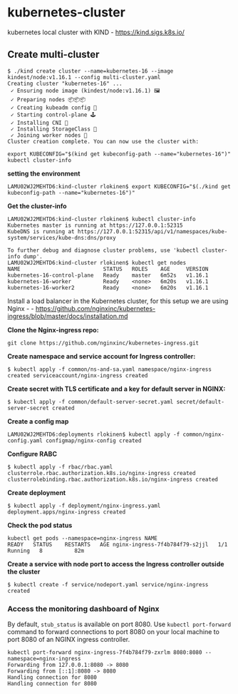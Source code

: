 
# kubernetes-cluster
kubernetes local cluster with KIND - https://kind.sigs.k8s.io/

## Create multi-cluster

```
$ ./kind create cluster --name=kubernetes-16 --image kindest/node:v1.16.1 --config multi-cluster.yaml
Creating cluster "kubernetes-16" ...
 ✓ Ensuring node image (kindest/node:v1.16.1) 🖼
 ✓ Preparing nodes 📦📦📦 
 ✓ Creating kubeadm config 📜 
 ✓ Starting control-plane 🕹️ 
 ✓ Installing CNI 🔌 
 ✓ Installing StorageClass 💾 
 ✓ Joining worker nodes 🚜 
Cluster creation complete. You can now use the cluster with:

export KUBECONFIG="$(kind get kubeconfig-path --name="kubernetes-16")"
kubectl cluster-info
```

**setting the environment** 

```
LAMU02WJ2MEHTD6:kind-cluster rlokinen$ export KUBECONFIG="$(./kind get kubeconfig-path --name="kubernetes-16")"
```
**Get the cluster-info**

```
LAMU02WJ2MEHTD6:kind-cluster rlokinen$ kubectl cluster-info
Kubernetes master is running at https://127.0.0.1:52315
KubeDNS is running at https://127.0.0.1:52315/api/v1/namespaces/kube-system/services/kube-dns:dns/proxy

To further debug and diagnose cluster problems, use 'kubectl cluster-info dump'.
LAMU02WJ2MEHTD6:kind-cluster rlokinen$ kubectl get nodes
NAME                          STATUS   ROLES    AGE     VERSION
kubernetes-16-control-plane   Ready    master   6m52s   v1.16.1
kubernetes-16-worker          Ready    <none>   6m20s   v1.16.1
kubernetes-16-worker2         Ready    <none>   6m20s   v1.16.1
```

Install a load balancer in the Kubernetes cluster, for this setup we are using Nginx - - https://github.com/nginxinc/kubernetes-ingress/blob/master/docs/installation.md

**Clone the Nginx-ingress repo:**

```
git clone https://github.com/nginxinc/kubernetes-ingress.git
```

**Create namespace and service account for Ingress controller:**

`
$ kubectl apply -f common/ns-and-sa.yaml
namespace/nginx-ingress created
serviceaccount/nginx-ingress created
`

**Create secret with TLS certificate and a key for default server in NGINX:**

`
$ kubectl apply -f common/default-server-secret.yaml
secret/default-server-secret created
`

**Create a config map**

`
LAMU02WJ2MEHTD6:deployments rlokinen$ kubectl apply -f common/nginx-config.yaml
configmap/nginx-config created
`

**Configure RABC**

`
$ kubectl apply -f rbac/rbac.yaml 
clusterrole.rbac.authorization.k8s.io/nginx-ingress created
clusterrolebinding.rbac.authorization.k8s.io/nginx-ingress created
`

**Create deployment**

`
$ kubectl apply -f deployment/nginx-ingress.yaml
deployment.apps/nginx-ingress created
`

**Check the pod status**

`
kubectl get pods --namespace=nginx-ingress
NAME                             READY   STATUS    RESTARTS   AGE
nginx-ingress-7f4b784f79-s2jjl   1/1     Running   8          82m
`

**Create a service with node port to access the Ingress controller outside the cluster**

`
$ kubectl create -f service/nodeport.yaml
service/nginx-ingress created
`

### Access the monitoring dashboard of Nginx

By default, `stub_status` is available on port 8080. Use `kubectl port-forward` command to forward connections to port 8080 on your local machine to port 8080 of an NGINX ingress controller.

```
kubectl port-forward nginx-ingress-7f4b784f79-zxrlm 8080:8080 --namespace=nginx-ingress
Forwarding from 127.0.0.1:8080 -> 8080
Forwarding from [::1]:8080 -> 8080
Handling connection for 8080
Handling connection for 8080
```

